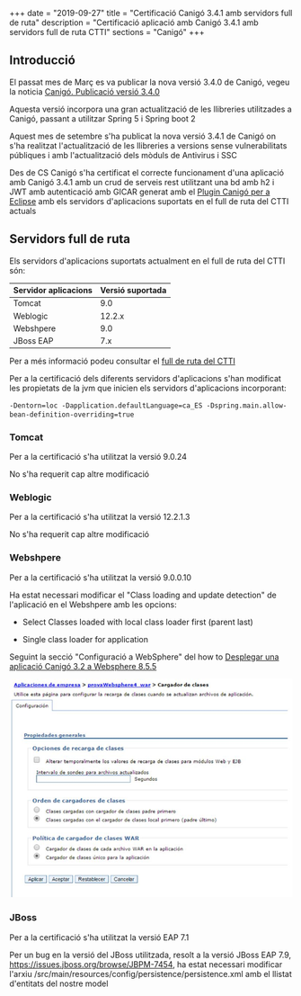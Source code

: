 +++
date        = "2019-09-27"
title       = "Certificació Canigó 3.4.1 amb servidors full de ruta"
description = "Certificació aplicació amb Canigó 3.4.1 amb servidors full de ruta CTTI"
sections    = "Canigó"
+++


## Introducció

El passat mes de Març es va publicar la nova versió 3.4.0 de Canigó, vegeu la noticia [Canigó. Publicació versió 3.4.0](/noticies/2019-03-29-actualitzacio-canigo-3_4_0/)

Aquesta versió incorpora una gran actualització de les llibreries utilitzades a Canigó, passant a utilitzar Spring 5 i Spring boot 2

Aquest mes de setembre s'ha publicat la nova versió 3.4.1 de Canigó on s'ha realitzat l'actualització de les llibreries a versions sense vulnerabilitats públiques i amb l'actualització dels mòduls de Antivirus i SSC

Des de CS Canigó s'ha certificat el correcte funcionament d'una aplicació amb Canigó 3.4.1 amb un crud de serveis rest utilitzant una bd amb h2 i JWT amb autenticació amb GICAR generat amb el [Plugin Canigó per a Eclipse](/canigo-download-related/plugin-canigo/) amb els servidors d'aplicacions suportats en el full de ruta del CTTI actuals

## Servidors full de ruta

Els servidors d'aplicacions suportats actualment en el full de ruta del CTTI són:

|     	Servidor aplicacions				|      				Versió suportada     	|
|--------------------------------- 	|--------------------------------- 	|
|  Tomcat					          	  	 	|         9.0   	             			|
|  Weblogic				          	  	 	|         12.2.x               			|
|  Webshpere	  		        	  	 	|         9.0                 			|
|  JBoss EAP       									|         7.x        			          |

Per a més informació podeu consultar el [full de ruta del CTTI](https://qualitat.solucions.gencat.cat/estandards/estandard-full-ruta-programari/)

Per a la certificació dels diferents servidors d'aplicacions s'han modificat les propietats de la jvm que inicien els servidors d'aplicacions incorporant:

```
-Dentorn=loc -Dapplication.defaultLanguage=ca_ES -Dspring.main.allow-bean-definition-overriding=true
```

### Tomcat

Per a la certificació s'ha utilitzat la versió 9.0.24

No s'ha requerit cap altre modificació

### Weblogic

Per a la certificació s'ha utilitzat la versió 12.2.1.3

No s'ha requerit cap altre modificació

### Webshpere

Per a la certificació s'ha utilitzat la versió 9.0.0.10

Ha estat necessari modificar el "Class loading and update detection" de l'aplicació en el Webshpere amb les opcions:

- Select Classes loaded with local class loader first (parent last) 

- Single class loader for application

Seguint la secció "Configuració a WebSphere" del how to [Desplegar una aplicació Canigó 3.2 a Websphere 8.5.5](/howtos/2017-06-Howto-Desplegar_aplicacio_canigo32_websphere/#configuració-a-websphere)

![](/related/canigo/howto/imatges/20170501.jpg)

### JBoss

Per a la certificació s'ha utilitzat la versió EAP 7.1

Per un bug en la versió del JBoss utilitzada, resolt a la versió JBoss EAP 7.9, https://issues.jboss.org/browse/JBPM-7454, ha estat necessari modificar l'arxiu /src/main/resources/config/persistence/persistence.xml amb el llistat d'entitats del nostre model
